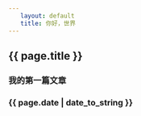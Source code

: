 ```yaml
---
　　layout: default
　　title: 你好，世界
---
```

## {{ page.title }}
### 我的第一篇文章
### {{ page.date | date_to_string }}
